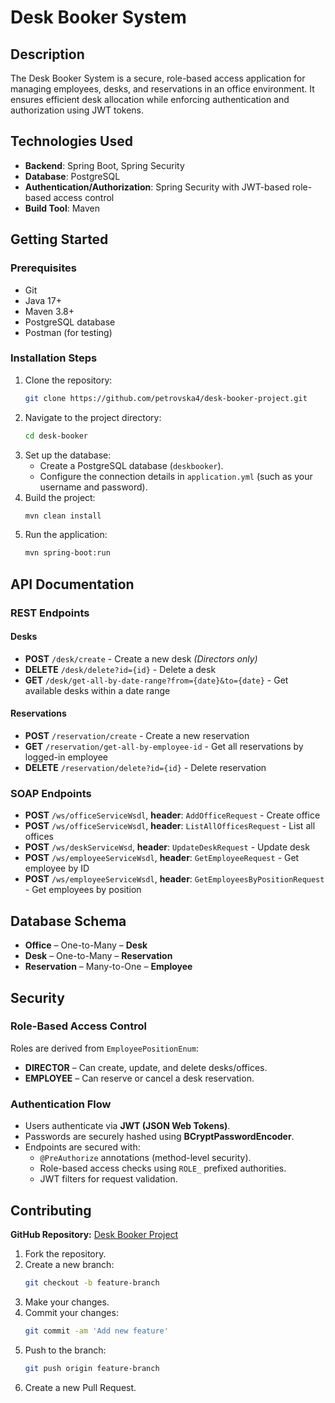 # Desk Booker System

## Description
The Desk Booker System is a secure, role-based access application for managing employees, desks, and reservations in an office environment. It ensures efficient desk allocation while enforcing authentication and authorization using JWT tokens.

## Technologies Used
- **Backend**: Spring Boot, Spring Security  
- **Database**: PostgreSQL  
- **Authentication/Authorization**: Spring Security with JWT-based role-based access control  
- **Build Tool**: Maven  

## Getting Started

### Prerequisites
- Git  
- Java 17+  
- Maven 3.8+  
- PostgreSQL database  
- Postman (for testing)  

### Installation Steps

1. Clone the repository:
   ```sh
   git clone https://github.com/petrovska4/desk-booker-project.git
   ```
2. Navigate to the project directory:
   ```sh
   cd desk-booker
   ```
3. Set up the database:
   - Create a PostgreSQL database (`deskbooker`).
   - Configure the connection details in `application.yml` (such as your username and password).
4. Build the project:
   ```sh
   mvn clean install
   ```
5. Run the application:
   ```sh
   mvn spring-boot:run
   ```

## API Documentation

### REST Endpoints
#### Desks
- **POST** `/desk/create` - Create a new desk *(Directors only)*
- **DELETE** `/desk/delete?id={id}` - Delete a desk
- **GET** `/desk/get-all-by-date-range?from={date}&to={date}` - Get available desks within a date range

#### Reservations
- **POST** `/reservation/create` - Create a new reservation
- **GET** `/reservation/get-all-by-employee-id` - Get all reservations by logged-in employee
- **DELETE** `/reservation/delete?id={id}` - Delete reservation

### SOAP Endpoints
- **POST** `/ws/officeServiceWsdl`, **header**: `AddOfficeRequest` - Create office
- **POST** `/ws/officeServiceWsdl`, **header**: `ListAllOfficesRequest` - List all offices
- **POST** `/ws/deskServiceWsd`, **header**: `UpdateDeskRequest` - Update desk
- **POST** `/ws/employeeServiceWsdl`, **header**: `GetEmployeeRequest` - Get employee by ID
- **POST** `/ws/employeeServiceWsdl`, **header**: `GetEmployeesByPositionRequest` - Get employees by position

## Database Schema
- **Office** – One-to-Many – **Desk**
- **Desk** – One-to-Many – **Reservation**
- **Reservation** – Many-to-One – **Employee**

## Security
### Role-Based Access Control
Roles are derived from `EmployeePositionEnum`:
- **DIRECTOR** – Can create, update, and delete desks/offices.
- **EMPLOYEE** – Can reserve or cancel a desk reservation.

### Authentication Flow
- Users authenticate via **JWT (JSON Web Tokens)**.
- Passwords are securely hashed using **BCryptPasswordEncoder**.
- Endpoints are secured with:
  - `@PreAuthorize` annotations (method-level security).
  - Role-based access checks using `ROLE_` prefixed authorities.
  - JWT filters for request validation.

## Contributing
**GitHub Repository:** [Desk Booker Project](https://github.com/petrovska4/desk-booker-project.git)

1. Fork the repository.
2. Create a new branch:
   ```sh
   git checkout -b feature-branch
   ```
3. Make your changes.
4. Commit your changes:
   ```sh
   git commit -am 'Add new feature'
   ```
5. Push to the branch:
   ```sh
   git push origin feature-branch
   ```
6. Create a new Pull Request.
